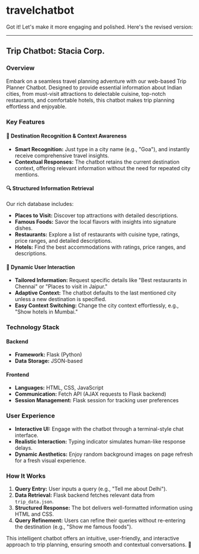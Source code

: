# travelchatbot
Got it! Let's make it more engaging and polished. Here's the revised version:

---

## Trip Chatbot: Stacia Corp.

### Overview
Embark on a seamless travel planning adventure with our web-based Trip Planner Chatbot. Designed to provide essential information about Indian cities, from must-visit attractions to delectable cuisine, top-notch restaurants, and comfortable hotels, this chatbot makes trip planning effortless and enjoyable.

### Key Features

#### 🌆 Destination Recognition & Context Awareness
- **Smart Recognition:** Just type in a city name (e.g., "Goa"), and instantly receive comprehensive travel insights.
- **Contextual Responses:** The chatbot retains the current destination context, offering relevant information without the need for repeated city mentions.

#### 🔍 Structured Information Retrieval
Our rich database includes:
- **Places to Visit:** Discover top attractions with detailed descriptions.
- **Famous Foods:** Savor the local flavors with insights into signature dishes.
- **Restaurants:** Explore a list of restaurants with cuisine type, ratings, price ranges, and detailed descriptions.
- **Hotels:** Find the best accommodations with ratings, price ranges, and descriptions.

#### 💬 Dynamic User Interaction
- **Tailored Information:** Request specific details like "Best restaurants in Chennai" or "Places to visit in Jaipur."
- **Adaptive Context:** The chatbot defaults to the last mentioned city unless a new destination is specified.
- **Easy Context Switching:** Change the city context effortlessly, e.g., "Show hotels in Mumbai."

### Technology Stack

#### Backend
- **Framework:** Flask (Python)
- **Data Storage:** JSON-based

#### Frontend
- **Languages:** HTML, CSS, JavaScript
- **Communication:** Fetch API (AJAX requests to Flask backend)
- **Session Management:** Flask session for tracking user preferences

### User Experience
- **Interactive UI:** Engage with the chatbot through a terminal-style chat interface.
- **Realistic Interaction:** Typing indicator simulates human-like response delays.
- **Dynamic Aesthetics:** Enjoy random background images on page refresh for a fresh visual experience.

### How It Works
1. **Query Entry:** User inputs a query (e.g., "Tell me about Delhi").
2. **Data Retrieval:** Flask backend fetches relevant data from `trip_data.json`.
3. **Structured Response:** The bot delivers well-formatted information using HTML and CSS.
4. **Query Refinement:** Users can refine their queries without re-entering the destination (e.g., "Show me famous foods").

This intelligent chatbot offers an intuitive, user-friendly, and interactive approach to trip planning, ensuring smooth and contextual conversations. 🚀

